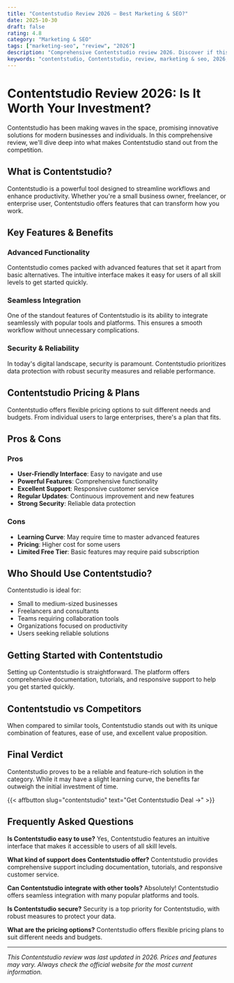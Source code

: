 ```yaml
---
title: "Contentstudio Review 2026 – Best Marketing & SEO?"
date: 2025-10-30
draft: false
rating: 4.8
category: "Marketing & SEO"
tags: ["marketing-seo", "review", "2026"]
description: "Comprehensive Contentstudio review 2026. Discover if this  tool is the best choice for your needs."
keywords: "contentstudio, Contentstudio, review, marketing & seo, 2026, best marketing & seo"
---
```


# Contentstudio Review 2026: Is It Worth Your Investment?

Contentstudio has been making waves in the  space, promising innovative solutions for modern businesses and individuals. In this comprehensive review, we'll dive deep into what makes Contentstudio stand out from the competition.

## What is Contentstudio?

Contentstudio is a powerful  tool designed to streamline workflows and enhance productivity. Whether you're a small business owner, freelancer, or enterprise user, Contentstudio offers features that can transform how you work.

## Key Features & Benefits

### Advanced Functionality
Contentstudio comes packed with advanced features that set it apart from basic alternatives. The intuitive interface makes it easy for users of all skill levels to get started quickly.

### Seamless Integration
One of the standout features of Contentstudio is its ability to integrate seamlessly with popular tools and platforms. This ensures a smooth workflow without unnecessary complications.

### Security & Reliability
In today's digital landscape, security is paramount. Contentstudio prioritizes data protection with robust security measures and reliable performance.

## Contentstudio Pricing & Plans

Contentstudio offers flexible pricing options to suit different needs and budgets. From individual users to large enterprises, there's a plan that fits.

## Pros & Cons

### Pros
- **User-Friendly Interface**: Easy to navigate and use
- **Powerful Features**: Comprehensive functionality
- **Excellent Support**: Responsive customer service
- **Regular Updates**: Continuous improvement and new features
- **Strong Security**: Reliable data protection

### Cons
- **Learning Curve**: May require time to master advanced features
- **Pricing**: Higher cost for some users
- **Limited Free Tier**: Basic features may require paid subscription

## Who Should Use Contentstudio?

Contentstudio is ideal for:
- Small to medium-sized businesses
- Freelancers and consultants
- Teams requiring collaboration tools
- Organizations focused on productivity
- Users seeking reliable  solutions

## Getting Started with Contentstudio

Setting up Contentstudio is straightforward. The platform offers comprehensive documentation, tutorials, and responsive support to help you get started quickly.

## Contentstudio vs Competitors

When compared to similar tools, Contentstudio stands out with its unique combination of features, ease of use, and excellent value proposition.

## Final Verdict

Contentstudio proves to be a reliable and feature-rich solution in the  category. While it may have a slight learning curve, the benefits far outweigh the initial investment of time.

{{< affbutton slug="contentstudio" text="Get Contentstudio Deal →" >}}

## Frequently Asked Questions

**Is Contentstudio easy to use?**
Yes, Contentstudio features an intuitive interface that makes it accessible to users of all skill levels.

**What kind of support does Contentstudio offer?**
Contentstudio provides comprehensive support including documentation, tutorials, and responsive customer service.

**Can Contentstudio integrate with other tools?**
Absolutely! Contentstudio offers seamless integration with many popular platforms and tools.

**Is Contentstudio secure?**
Security is a top priority for Contentstudio, with robust measures to protect your data.

**What are the pricing options?**
Contentstudio offers flexible pricing plans to suit different needs and budgets.

---

*This Contentstudio review was last updated in 2026. Prices and features may vary. Always check the official website for the most current information.*
